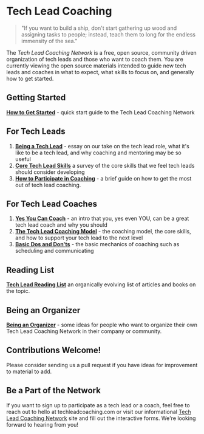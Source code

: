 # Tech Lead Coaching

> "If you want to build a ship, don't start gathering up wood and assigning tasks to people; instead, teach them to long for the endless immensity of the sea."

The *Tech Lead Coaching Network* is a free, open source, community driven organization of tech leads and those who want to coach them. You are currently viewing the open source materials intended to guide new tech leads and coaches in what to expect, what skills to focus on, and generally how to get started.

## Getting Started

**[How to Get Started](./getting-started.md)** - quick start guide to the Tech Lead Coaching Network

## For Tech Leads

1. **[Being a Tech Lead](./tech-leads/intro.md)** - essay on our take on the tech lead role, what it's like to be a tech lead, and why coaching and mentoring may be so useful
2. **[Core Tech Lead Skills](./tech-leads/skills.md)** a survey of the core skills that we feel tech leads should consider developing
3. **[How to Participate in Coaching](./tech-leads/being-coached.md)** - a brief guide on how to get the most out of tech lead coaching.

## For Tech Lead Coaches
1. **[Yes You Can Coach](./coaches/intro.md)** - an intro that you, yes even YOU, can be a great tech lead coach and why you should
2. **[The Tech Lead Coaching Model](./coaches/model.md)** - the coaching model, the core skills, and how to support your tech lead to the next level
3. **[Basic Dos and Don'ts](./coaches/mechanics.md)** - the basic mechanics of coaching such as scheduling and communicating

## Reading List

**[Tech Lead Reading List](./reading-list.md)** an organically evolving list of articles and books on the topic.

## Being an Organizer

**[Being an Organizer](./organizers/index.md)** - some ideas for people who want to organize their own Tech Lead Coaching Network in their company or community.

## Contributions Welcome!

Please consider sending us a pull request if you have ideas for improvement to material to add.

## Be a Part of the Network

If you want to sign up to participate as a tech lead or a coach, feel free to reach out to hello at techleadcoaching.com or visit our informational [Tech Lead Coaching Network](https://techleadcoaching.com) site and fill out the interactive forms. We're looking forward to hearing from you!
